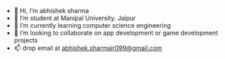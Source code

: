 - 👋 Hi, I’m abhishek sharma
- 👀 I’m student at Manipal University. Jaipur
- 🌱 I’m currently learning computer science engineering
- 💞️ I’m looking to collaborate on app development or game development projects
- 📫 drop email at abhishek.sharmajr099@gmail.com

<!---
abhishek20930/abhishek20930 is a ✨ special ✨ repository because its `README.md` (this file) appears on your GitHub profile.
You can click the Preview link to take a look at your changes.
--->
